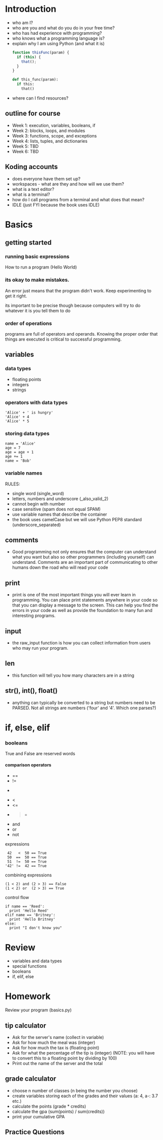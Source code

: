 
# Introduction

- who am I?
- who are you and what do you do in your free time?
- who has had experience with programming?
- who knows what a programming language is?
- explain why I am using Python (and what it is)
    ```JavaScript
    function thisFunc(param) {
      if (this) {
        that();
      }
    }
    ```
    ``` Python
    def this_func(param):
      if this:
        that()
    ```
- where can I find resources?

## outline for course
- Week 1: execution, variables, booleans, if
- Week 2: blocks, loops, and modules
- Week 3: functions, scope, and exceptions
- Week 4: lists, tuples, and dictionaries
- Week 5: TBD
- Week 6: TBD


## Koding accounts

- does everyone have them set up?
- workspaces - what are they and how will we use them?
- what is a text editor?
- what is a terminal?
- how do I call programs from a terminal and what does that mean?
- IDLE (just FYI because the book uses IDLE)



# Basics

## getting started

### running basic expressions
How to run a program (Hello World)


### its okay to make mistakes.
An error just means that the program didn't work. Keep experimenting to get it
right.

its important to be precise though because computers will try to do whatever it
is you tell them to do


### order of operations

programs are full of operators and operands. Knowing the proper order that
things are executed is critical to successful programming.


## variables

### data types

- floating points
- integers
- strings

### operators with data types

```
'Alice' + ' is hungry'
'Alice' + 4
'Alice' * 5
```

### storing data types

```
name = 'Alice'
age = 7
age = age + 1
age += 1
name = 'Bob'
```

### variable names

RULES:
- single word (single_word)
- letters, numbers and underscore (_also_valid_2)
- cannot begin with number
- case sensitive (spam does not equal SPAM)
- use variable names that describe the container
- the book uses camelCase but we will use Python PEP8 standard
    (underscore_separated)


## comments
- Good programming not only ensures that the computer can understand what you
    want but also so other programmers (including yourself) can understand.
    Comments are an important part of communicating to other humans down the
    road who will read your code

## print
- print is one of the most important things you will ever learn in programming.
    You can place print statements anywhere in your code so that you can display
    a message to the screen. This can help you find the errors in your code as
    well as provide the foundation to many fun and interesting programs.

## input
- the raw_input function is how you can collect information from users who may
    run your program.

## len
- this function will tell you how many characters are in a string

## str(), int(), float()
- anything can typically be converted to a string but numbers need to be PARSED.
    Not all strings are numbers ('four' and '4'. Which one parses?)


# if, else, elif

### booleans
True and False are reserved words

#### comparison operators
- ==
- !=
- >
- <
- <=
- >=
- and
- or
- not

expressions

```
 42   <  50 == True
 50  ==  50 == True
 51  !=  50 == True
'42' !=  42 == True
```

combining expressions

```
(1 < 2) and (2 > 3) == False
(1 < 2) or  (2 > 3) == True
```

control flow

```
if name == 'Reed':
  print 'Hello Reed'
elif name == 'Britney':
  print 'Hello Britney'
else:
  print "I don't know you"
```


# Review
- variables and data types
- special functions
- booleans
- if, elif, else

# Homework

Review your program (basics.py)

## tip calculator
- Ask for the server's name (collect in variable)
- Ask for how much the meal was (integer)
- Ask for how much the tax is (floating point)
- Ask for what the percentage of the tip is (integer) (NOTE: you will have to
    convert this to a floating point by dividing by 100)
- Print out the name of the server and the total

## grade calculator
- choose n number of classes (n being the number you choose)
- create variables storing each of the grades and their values (a: 4, a-: 3.7 etc.)
- calculate the points (grade * credits)
- calculate the gpa (sum(points) / sum(credits))
- print your cumulative GPA


## Practice Questions

